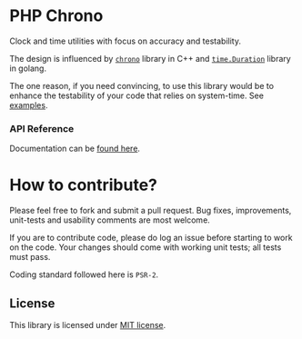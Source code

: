# PHP Chrono

Clock and time utilities with focus on accuracy and testability.

The design is influenced by [`chrono`](https://en.cppreference.com/w/cpp/chrono) library in C++ and [`time.Duration`](https://golang.org/pkg/time/) library in golang.

The one reason, if you need convincing, to use this library would be to enhance the testability of your code that relies on system-time. See [examples](examples).

### API Reference
Documentation can be [found here](docs/phpdoc.md).

# How to contribute?

Please feel free to fork and submit a pull request. Bug fixes, improvements, unit-tests and usability comments are most welcome.

If you are to contribute code, please do log an issue before starting to work on the code. Your changes should come with working unit tests; all tests must pass.

Coding standard followed here is `PSR-2`.

## License

This library is licensed under [MIT license](LICENSE).
